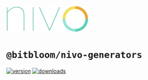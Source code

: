 <a href="https://nivo.rocks"><img alt="nivo" src="https://raw.githubusercontent.com/plouc/nivo/master/nivo.png" width="216" height="68"/></a>

# `@bitbloom/nivo-generators`

[![version](https://img.shields.io/npm/v/@bitbloom/nivo-generators?style=for-the-badge)](https://www.npmjs.com/package/@bitbloom/nivo-generators)
[![downloads](https://img.shields.io/npm/dm/@bitbloom/nivo-generators?style=for-the-badge)](https://www.npmjs.com/package/@bitbloom/nivo-generators)
